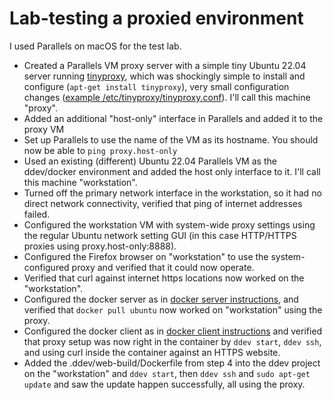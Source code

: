 
# Lab-testing a proxied environment

I used Parallels on macOS for the test lab.

* Created a Parallels VM proxy server with a simple tiny Ubuntu 22.04 server running [tinyproxy](https://tinyproxy.github.io/), which was shockingly simple to install and configure (`apt-get install tinyproxy`), very small configuration changes ([example /etc/tinyproxy/tinyproxy.conf](tinyproxy.conf)). I'll call this machine "proxy".
* Added an additional "host-only" interface in Parallels and added it to the proxy VM
* Set up Parallels to use the name of the VM as its hostname. You should now be able to `ping proxy.host-only`
* Used an existing (different) Ubuntu 22.04 Parallels VM as the ddev/docker environment and added the host only interface to it.  I'll call this machine "workstation".
* Turned off the primary network interface in the workstation, so it had no direct network connectivity, verified that ping of internet addresses failed.
* Configured the workstation VM with system-wide proxy settings using the regular Ubuntu network setting GUI (in this case HTTP/HTTPS proxies using proxy.host-only:8888).
* Configured the Firefox browser on "workstation" to use the system-configured proxy and verified that it could now operate.
* Verified that curl against internet https locations now worked on the "workstation".
* Configured the docker server as in [docker server instructions](https://docs.docker.com/config/daemon/systemd/#httphttps-proxy), and verified that `docker pull ubuntu` now worked on "workstation" using the proxy.
* Configured the docker client as in [docker client instructions](https://docs.docker.com/network/proxy/#configure-the-docker-client) and verified that proxy setup was now right in the container by `ddev start`, `ddev ssh`, and using curl inside the container against an HTTPS website.
* Added the .ddev/web-build/Dockerfile from step 4 into the ddev project on the "workstation" and `ddev start`, then `ddev ssh` and `sudo apt-get update` and saw the update happen successfully, all using the proxy.

